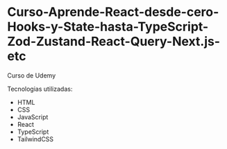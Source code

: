 # Curso-Aprende-React-desde-cero-Hooks-y-State-hasta-TypeScript-Zod-Zustand-React-Query-Next.js-etc
Curso de Udemy

Tecnologias utilizadas:
-  HTML
-  CSS
-  JavaScript
-  React
-  TypeScript
-  TailwindCSS
